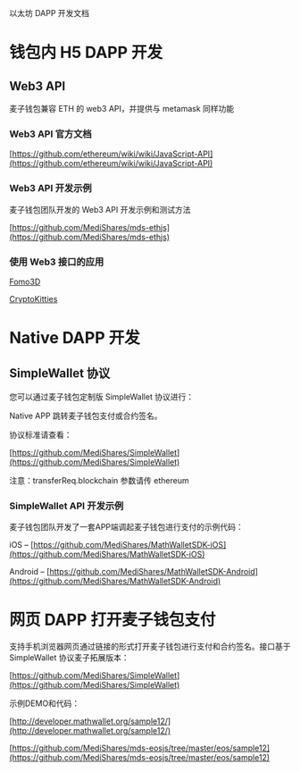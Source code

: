 以太坊 DAPP 开发文档

# 钱包内 H5 DAPP 开发

## Web3 API

麦子钱包兼容 ETH 的 web3 API，并提供与 metamask 同样功能

### Web3 API 官方文档

[https://github.com/ethereum/wiki/wiki/JavaScript-API](https://github.com/ethereum/wiki/wiki/JavaScript-API)

### Web3 API 开发示例

麦子钱包团队开发的 Web3 API 开发示例和测试方法

[https://github.com/MediShares/mds-ethjs](https://github.com/MediShares/mds-ethjs)

### 使用 Web3 接口的应用

[Fomo3D](http://exitscam.me/)

[CryptoKitties](https://www.cryptokitties.co/)

# Native DAPP 开发

## SimpleWallet 协议

您可以通过麦子钱包定制版 SimpleWallet 协议进行：

Native APP 跳转麦子钱包支付或合约签名。

协议标准请查看：

[https://github.com/MediShares/SimpleWallet](https://github.com/MediShares/SimpleWallet)

注意：transferReq.blockchain 参数请传 ethereum

### SimpleWallet API 开发示例

麦子钱包团队开发了一套APP端调起麦子钱包进行支付的示例代码：

iOS – [https://github.com/MediShares/MathWalletSDK-iOS](https://github.com/MediShares/MathWalletSDK-iOS)

Android – [https://github.com/MediShares/MathWalletSDK-Android](https://github.com/MediShares/MathWalletSDK-Android)

# 网页 DAPP 打开麦子钱包支付

支持手机浏览器网页通过链接的形式打开麦子钱包进行支付和合约签名。接口基于 SimpleWallet 协议麦子拓展版本：

[https://github.com/MediShares/SimpleWallet](https://github.com/MediShares/SimpleWallet)

示例DEMO和代码：

[http://developer.mathwallet.org/sample12/](http://developer.mathwallet.org/sample12/)

[https://github.com/MediShares/mds-eosjs/tree/master/eos/sample12](https://github.com/MediShares/mds-eosjs/tree/master/eos/sample12)

